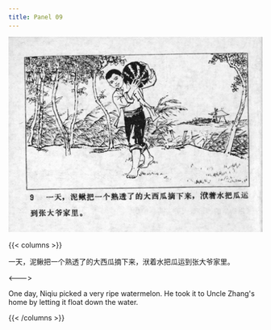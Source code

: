 ```yaml
---
title: Panel 09
---
```


![niqiu page](./../../images/niqiu/seifert0397_nqkg_0013_009.jpg)

{{< columns >}}

一天，泥鳅把一个熟透了的大西瓜摘下来，洑着水把瓜运到张大爷家里。

<--->

One day, Niqiu picked a very ripe watermelon. He took it to Uncle Zhang's home by letting it float down the water.

{{< /columns >}}
